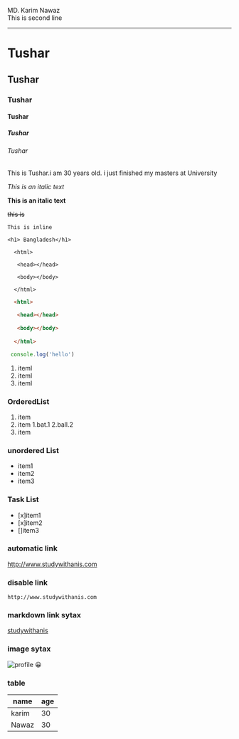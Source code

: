<!--markdown tutorial-->
MD. Karim Nawaz</br> 
This is second line


---


# Tushar
## Tushar
### Tushar
#### Tushar
##### Tushar
###### Tushar

<p>This is Tushar.i am 30 years old. i just finished my masters at  University</p>

_This is an italic text_

__This is an italic text__

~~this is~~

`This is inline`</br>

`<h1> Bangladesh</h1>`

```
  <html>
   
   <head></head>
   
   <body></body>
 
  </html>

```


```html
  <html>
   
   <head></head>
   
   <body></body>
 
  </html>

```

```javascript
 console.log('hello')

```

<ol>
    <li>iteml</li>
    <li>iteml</li>
    <li>iteml</li>
</ol>

### OrderedList

1. item
2. item
    1.bat.1
    2.ball.2
3. item

### unordered List

- item1
- item2
- item3

### Task List
- [x]item1
- [x]item2
- []item3

### automatic link
http://www.studywithanis.com


### disable link
`http://www.studywithanis.com`

### markdown link sytax
[studywithanis](http://www.studywithanis.com)


### image sytax
![profile](./media/imgs/Ai.JPG)
😀


### table

|name|age|
|----|-----|
|karim|30|
|Nawaz|30|
